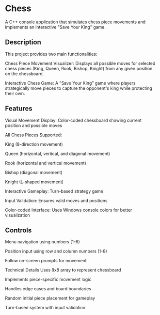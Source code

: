 # Chess 
A C++ console application that simulates chess piece movements and implements an interactive "Save Your King" game.

## Description
This project provides two main functionalities:

Chess Piece Movement Visualizer: Displays all possible moves for selected chess pieces (King, Queen, Rook, Bishop, Knight) from any given position on the chessboard.

Interactive Chess Game: A "Save Your King" game where players strategically move pieces to capture the opponent's king while protecting their own.

## Features
Visual Movement Display: Color-coded chessboard showing current position and possible moves

All Chess Pieces Supported:

King (8-direction movement)

Queen (horizontal, vertical, and diagonal movement)

Rook (horizontal and vertical movement)

Bishop (diagonal movement)

Knight (L-shaped movement)

Interactive Gameplay: Turn-based strategy game

Input Validation: Ensures valid moves and positions

Color-coded Interface: Uses Windows console colors for better visualization

## Controls
Menu navigation using numbers (1-6)

Position input using row and column numbers (1-8)

Follow on-screen prompts for movement

Technical Details
Uses 8x8 array to represent chessboard

Implements piece-specific movement logic

Handles edge cases and board boundaries

Random initial piece placement for gameplay

Turn-based system with input validation
